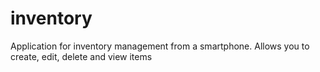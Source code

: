 # inventory
Application for inventory management from a smartphone.  Allows you to create, edit, delete and view items

